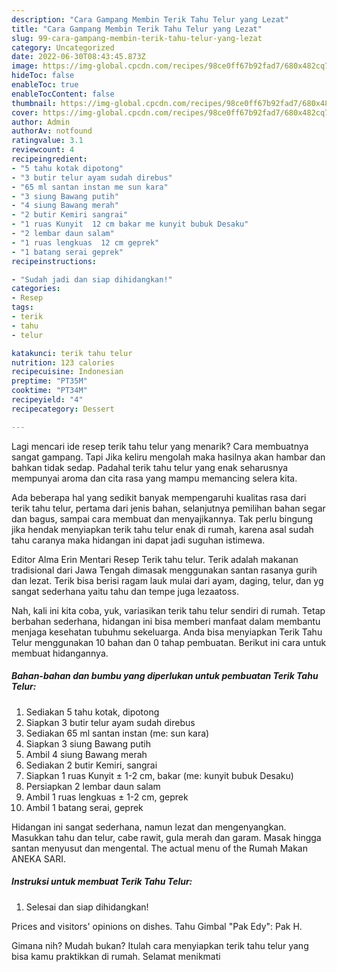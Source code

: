 ```yaml
---
description: "Cara Gampang Membin Terik Tahu Telur yang Lezat"
title: "Cara Gampang Membin Terik Tahu Telur yang Lezat"
slug: 99-cara-gampang-membin-terik-tahu-telur-yang-lezat
category: Uncategorized
date: 2022-06-30T08:43:45.873Z
image: https://img-global.cpcdn.com/recipes/98ce0ff67b92fad7/680x482cq70/terik-tahu-telur-foto-resep-utama.jpg
hideToc: false
enableToc: true
enableTocContent: false
thumbnail: https://img-global.cpcdn.com/recipes/98ce0ff67b92fad7/680x482cq70/terik-tahu-telur-foto-resep-utama.jpg
cover: https://img-global.cpcdn.com/recipes/98ce0ff67b92fad7/680x482cq70/terik-tahu-telur-foto-resep-utama.jpg
author: Admin
authorAv: notfound
ratingvalue: 3.1
reviewcount: 4
recipeingredient:
- "5 tahu kotak dipotong"
- "3 butir telur ayam sudah direbus"
- "65 ml santan instan me sun kara"
- "3 siung Bawang putih"
- "4 siung Bawang merah"
- "2 butir Kemiri sangrai"
- "1 ruas Kunyit  12 cm bakar me kunyit bubuk Desaku"
- "2 lembar daun salam"
- "1 ruas lengkuas  12 cm geprek"
- "1 batang serai geprek"
recipeinstructions:

- "Sudah jadi dan siap dihidangkan!"
categories:
- Resep
tags:
- terik
- tahu
- telur

katakunci: terik tahu telur 
nutrition: 123 calories
recipecuisine: Indonesian
preptime: "PT35M"
cooktime: "PT34M"
recipeyield: "4"
recipecategory: Dessert

---
```



Lagi mencari ide resep terik tahu telur yang menarik? Cara membuatnya sangat gampang. Tapi Jika keliru mengolah maka hasilnya akan hambar dan bahkan tidak sedap. Padahal terik tahu telur yang enak seharusnya mempunyai aroma dan cita rasa yang mampu memancing selera kita.


Ada beberapa hal yang sedikit banyak mempengaruhi kualitas rasa dari terik tahu telur, pertama dari jenis bahan, selanjutnya pemilihan bahan segar dan bagus, sampai cara membuat dan menyajikannya. Tak perlu bingung jika hendak menyiapkan terik tahu telur enak di rumah, karena asal sudah tahu caranya maka hidangan ini dapat jadi suguhan istimewa.

Editor Alma Erin Mentari Resep Terik tahu telur. Terik adalah makanan tradisional dari Jawa Tengah dimasak menggunakan santan rasanya gurih dan lezat. Terik bisa berisi ragam lauk mulai dari ayam, daging, telur, dan yg sangat sederhana yaitu tahu dan tempe juga lezaatoss.


Nah, kali ini kita coba, yuk, variasikan terik tahu telur sendiri di rumah. Tetap berbahan sederhana, hidangan ini bisa memberi manfaat dalam membantu menjaga kesehatan tubuhmu sekeluarga. Anda bisa menyiapkan Terik Tahu Telur menggunakan 10 bahan dan 0 tahap pembuatan. Berikut ini cara untuk membuat hidangannya.

<!--inarticleads1-->

##### Bahan-bahan dan bumbu yang diperlukan untuk pembuatan Terik Tahu Telur:

1. Sediakan 5 tahu kotak, dipotong
1. Siapkan 3 butir telur ayam sudah direbus
1. Sediakan 65 ml santan instan (me: sun kara)
1. Siapkan 3 siung Bawang putih
1. Ambil 4 siung Bawang merah
1. Sediakan 2 butir Kemiri, sangrai
1. Siapkan 1 ruas Kunyit ± 1-2 cm, bakar (me: kunyit bubuk Desaku)
1. Persiapkan 2 lembar daun salam
1. Ambil 1 ruas lengkuas ± 1-2 cm, geprek
1. Ambil 1 batang serai, geprek


Hidangan ini sangat sederhana, namun lezat dan mengenyangkan. Masukkan tahu dan telur, cabe rawit, gula merah dan garam. Masak hingga santan menyusut dan mengental. The actual menu of the Rumah Makan ANEKA SARI. 

<!--inarticleads2-->

##### Instruksi untuk membuat Terik Tahu Telur:


1. Selesai dan siap dihidangkan!

Prices and visitors&#39; opinions on dishes. Tahu Gimbal &#34;Pak Edy&#34;: Pak H. 

Gimana nih? Mudah bukan? Itulah cara menyiapkan terik tahu telur yang bisa kamu praktikkan di rumah. Selamat menikmati
